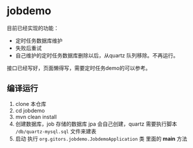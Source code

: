 # jobdemo


目前已经实现的功能：

- 定时任务数据库维护
- 失败后重试
- 自己维护的定时任务数据库删除以后，从quartz 队列移除。不再运行。

接口已经写好，页面懒得写，需要定时任务demo的可以参考。

## 编译运行

1. clone 本仓库
2. cd jobdemo
3. mvn clean install
4. 创建数据库，job 存储的数据库 jpa 会自己创建，quartz 需要执行脚本 ```/db/quartz-mysql.sql``` 文件来建表
5. 启动 执行 ```org.gitors.jobdemo.JobdemoApplication``` 类 里面的 **main** 方法